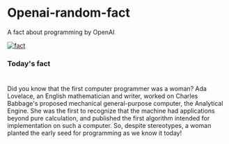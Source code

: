 
# Openai-random-fact
 A fact about programming by OpenAI

[![fact](https://github.com/MarioVidoni/openai-daily-fact/actions/workflows/main.yml/badge.svg)](https://github.com/MarioVidoni/openai-daily-fact/actions/workflows/main.yml)

### Today's fact
# 
Did you know that the first computer programmer was a woman? Ada Lovelace, an English mathematician and writer, worked on Charles Babbage's proposed mechanical general-purpose computer, the Analytical Engine. She was the first to recognize that the machine had applications beyond pure calculation, and published the first algorithm intended for implementation on such a computer. So, despite stereotypes, a woman planted the early seed for programming as we know it today!